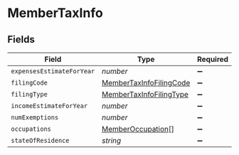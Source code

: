 # MemberTaxInfo


## Fields

| Field                                                                     | Type                                                                      | Required                                                                  | Description                                                               |
| ------------------------------------------------------------------------- | ------------------------------------------------------------------------- | ------------------------------------------------------------------------- | ------------------------------------------------------------------------- |
| `expensesEstimateForYear`                                                 | *number*                                                                  | :heavy_minus_sign:                                                        | N/A                                                                       |
| `filingCode`                                                              | [MemberTaxInfoFilingCode](../../models/shared/membertaxinfofilingcode.md) | :heavy_minus_sign:                                                        | N/A                                                                       |
| `filingType`                                                              | [MemberTaxInfoFilingType](../../models/shared/membertaxinfofilingtype.md) | :heavy_minus_sign:                                                        | N/A                                                                       |
| `incomeEstimateForYear`                                                   | *number*                                                                  | :heavy_minus_sign:                                                        | N/A                                                                       |
| `numExemptions`                                                           | *number*                                                                  | :heavy_minus_sign:                                                        | N/A                                                                       |
| `occupations`                                                             | [MemberOccupation](../../models/shared/memberoccupation.md)[]             | :heavy_minus_sign:                                                        | N/A                                                                       |
| `stateOfResidence`                                                        | *string*                                                                  | :heavy_minus_sign:                                                        | N/A                                                                       |